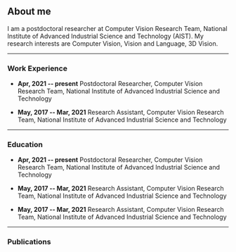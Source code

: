 ## About me

I am a postdoctoral researcher at Computer Vision Research Team, National Institute of Advanced Industrial Science and Technology (AIST). My research interests are Computer Vision, Vision and Language, 3D Vision.

---
### Work Experience
- **Apr, 2021 -- present** Postdoctoral Researcher, Computer Vision Research Team, National Institute of Advanced Industrial Science and Technology

- **May, 2017 -- Mar, 2021** Research Assistant, Computer Vision Research Team, National Institute of Advanced Industrial Science and Technology

---
### Education
- **Apr, 2021 -- present** Postdoctoral Researcher, Computer Vision Research Team, National Institute of Advanced Industrial Science and Technology

- **May, 2017 -- Mar, 2021** Research Assistant, Computer Vision Research Team, National Institute of Advanced Industrial Science and Technology

- **May, 2017 -- Mar, 2021** Research Assistant, Computer Vision Research Team, National Institute of Advanced Industrial Science and Technology


---
### Publications



